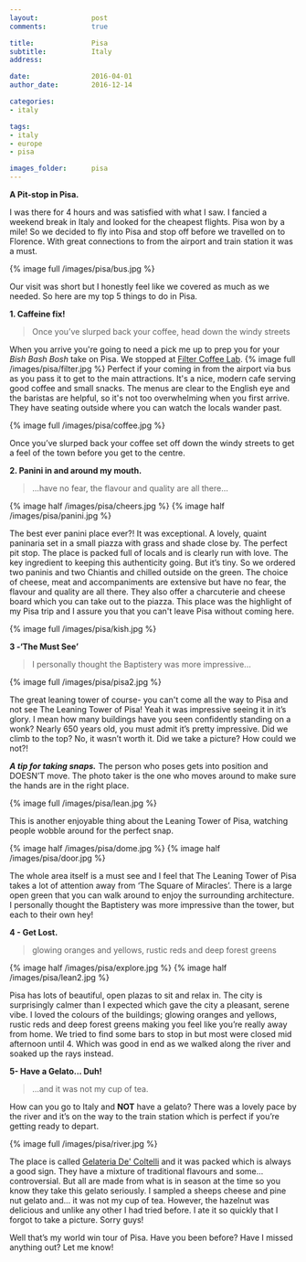 ```yaml
---
layout:				post
comments: 			true

title:				Pisa
subtitle:			Italy
address:

date:				2016-04-01
author_date:		2016-12-14

categories:
- italy

tags:			
- italy
- europe
- pisa

images_folder:		pisa
---
```



**A Pit-stop in Pisa.**

I was there for 4 hours and was satisfied with what I saw. I fancied a weekend break in Italy and looked for the cheapest flights. Pisa won by a mile! So we decided to fly into Pisa and stop off before we travelled on to Florence. With great connections to from the airport and train station it was a must. 

{% image full /images/pisa/bus.jpg %}

Our visit was short but I honestly feel like we covered as much as we needed. So here are my top 5 things to do in Pisa. 



**1. Caffeine fix!**

> Once you’ve slurped back your coffee, head down the windy streets

When you arrive you're going to need a pick me up to prep you for your *Bish Bash Bosh* take on Pisa. We stopped at [Filter Coffee Lab](http://www.filtercoffeelab.com/it/about-us). 
 {% image full /images/pisa/filter.jpg %}
Perfect if your coming in from the airport via bus as you pass it to get to the main attractions. It's a nice, modern cafe serving good coffee and small snacks. The menus are clear to the English eye and the baristas are helpful, so it's not too overwhelming when you first arrive. They have seating outside where you can watch the locals wander past. 

{% image full /images/pisa/coffee.jpg %}


Once you’ve slurped back your coffee set off down the windy streets to get a feel of the town before you get to the centre. 


**2. Panini in and around my mouth.**

> ...have no fear, the flavour and quality are all there...

{% image half /images/pisa/cheers.jpg %}
{% image half /images/pisa/panini.jpg %}

The best ever panini place ever?! It was exceptional. A lovely, quaint paninaria set in a small piazza with grass and shade close  by. The perfect pit stop. The place is packed full of locals and is clearly run with love. The key ingredient to keeping this authenticity going. But it’s tiny. So we ordered two paninis and two Chiantis and chilled outside on the green. The choice of cheese, meat and accompaniments are extensive but have no fear, the flavour and quality are all there. They also offer a charcuterie and cheese board which you can take out to the piazza. This place was the highlight of my Pisa trip and I assure you that you can't leave Pisa without coming here. 

{% image full /images/pisa/kish.jpg %}

**3 -‘The Must See’**
 
> I personally thought the Baptistery was more impressive...

{% image full /images/pisa/pisa2.jpg %}

The great leaning tower of course- you can't come all the way to Pisa and not see The Leaning Tower of Pisa! Yeah it was impressive seeing it in it’s glory. I mean how many buildings have you seen confidently standing on a wonk? Nearly 650 years old, you must admit it’s pretty impressive. Did we climb to the top? No, it wasn’t worth it. Did we take a picture? How could we not?! 

***A tip for taking snaps.*** The person who poses gets into position and DOESN’T move. The photo taker is the one who moves around to make sure the hands are in the right place. 

{% image full /images/pisa/lean.jpg %}

This is another enjoyable thing about the Leaning Tower of Pisa, watching people wobble around for the perfect snap.

{% image half /images/pisa/dome.jpg %}
{% image half /images/pisa/door.jpg %}

The whole area itself is a must see and I feel that The Leaning Tower of Pisa takes a lot of attention away from ‘The Square of Miracles’. There is a large open green that you can walk around to enjoy the surrounding architecture. I personally thought the Baptistery was more impressive than the tower, but each to their own hey!

**4 - Get Lost.**

> glowing oranges and yellows, rustic reds and deep forest greens 

{% image half /images/pisa/explore.jpg %}
{% image half /images/pisa/lean2.jpg %}

Pisa has lots of beautiful, open plazas to sit and relax in. The city is surprisingly calmer than I expected which gave the city a pleasant, serene vibe. I loved the colours of the buildings; glowing oranges and yellows, rustic reds and deep forest greens making you feel like you’re really away from home. We tried to find some bars to stop in but most were closed mid afternoon until 4. Which was good in end as we walked along the river and soaked up the rays instead.

**5- Have a Gelato... Duh!**

> ...and it was not my cup of tea.

How can you go to Italy and **NOT** have a gelato? There was a lovely pace by the river and it’s on the way to the train station which is perfect if you’re getting ready to depart.

{% image full /images/pisa/river.jpg %}

The place is called [Gelateria De' Coltelli](http://www.decoltelli.it/) and it was packed which is always a good sign. They have a mixture of traditional flavours and some... controversial. But all are made from what is in season at the time so you know they take this gelato seriously. I sampled a sheeps cheese and pine nut gelato and... it was not my cup of tea. However, the hazelnut was delicious and unlike any other I had tried before. I ate it so quickly that I forgot to take a picture. Sorry guys!

Well that’s my world win tour of Pisa. Have you been before? Have I missed anything out? Let me know!